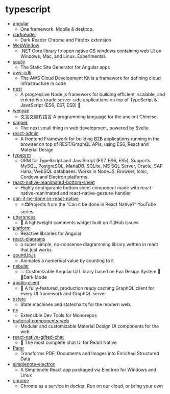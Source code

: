 # typescript
- [angular](https://github.com/angular/angular)
  - One framework. Mobile & desktop.
- [darkreader](https://github.com/darkreader/darkreader)
  - Dark Reader Chrome and Firefox extension
- [WebWindow](https://github.com/SteveSandersonMS/WebWindow)
  - .NET Core library to open native OS windows containing web UI on Windows, Mac, and Linux. Experimental.
- [scully](https://github.com/scullyio/scully)
  - The Static Site Generator for Angular apps
- [aws-cdk](https://github.com/aws/aws-cdk)
  - The AWS Cloud Development Kit is a framework for defining cloud infrastructure in code
- [nest](https://github.com/nestjs/nest)
  - A progressive Node.js framework for building efficient, scalable, and enterprise-grade server-side applications on top of TypeScript & JavaScript (ES6, ES7, ES8) 🚀
- [wenyan](https://github.com/wenyan-lang/wenyan)
  - 文言文編程語言 A programming language for the ancient Chinese.
- [sapper](https://github.com/sveltejs/sapper)
  - The next small thing in web development, powered by Svelte
- [react-admin](https://github.com/marmelab/react-admin)
  - A frontend Framework for building B2B applications running in the browser on top of REST/GraphQL APIs, using ES6, React and Material Design
- [typeorm](https://github.com/typeorm/typeorm)
  - ORM for TypeScript and JavaScript (ES7, ES6, ES5). Supports MySQL, PostgreSQL, MariaDB, SQLite, MS SQL Server, Oracle, SAP Hana, WebSQL databases. Works in NodeJS, Browser, Ionic, Cordova and Electron platforms.
- [react-native-reanimated-bottom-sheet](https://github.com/osdnk/react-native-reanimated-bottom-sheet)
  - Highly configurable bottom sheet component made with react-native-reanimated and react-native-gesture-handler
- [can-it-be-done-in-react-native](https://github.com/wcandillon/can-it-be-done-in-react-native)
  - ⚛️📺Projects from the “Can it be done in React Native?” YouTube series
- [utterances](https://github.com/utterance/utterances)
  - 🔮 A lightweight comments widget built on GitHub issues
- [platform](https://github.com/ngrx/platform)
  - Reactive libraries for Angular
- [react-diagrams](https://github.com/projectstorm/react-diagrams)
  - a super simple, no-nonsense diagramming library written in react that just works
- [countUp.js](https://github.com/inorganik/countUp.js)
  - Animates a numerical value by counting to it
- [nebular](https://github.com/akveo/nebular)
  - 💥 Customizable Angular UI Library based on Eva Design System 🌚✨Dark Mode
- [apollo-client](https://github.com/apollographql/apollo-client)
  - 🚀 A fully-featured, production ready caching GraphQL client for every UI framework and GraphQL server
- [xstate](https://github.com/davidkpiano/xstate)
  - State machines and statecharts for the modern web.
- [nx](https://github.com/nrwl/nx)
  - Extensible Dev Tools for Monorepos
- [material-components-web](https://github.com/material-components/material-components-web)
  - Modular and customizable Material Design UI components for the web
- [react-native-gifted-chat](https://github.com/FaridSafi/react-native-gifted-chat)
  - 💬 The most complete chat UI for React Native
- [Parsr](https://github.com/axa-group/Parsr)
  - Transforms PDF, Documents and Images into Enriched Structured Data
- [simplenote-electron](https://github.com/Automattic/simplenote-electron)
  - A Simplenote React app packaged via Electron for Windows and Linux
- [chrome](https://github.com/browserless/chrome)
  - Chrome as a service in docker. Run on our cloud, or bring your own
